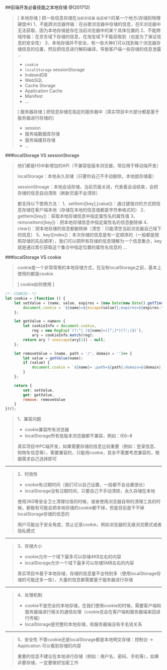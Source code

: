 ##前端开发必备技能之本地存储
@(201712)

> [ 本地存储 ]
> 把一些信息存储在`当前浏览器` `指定域下`的某一个地方(存储到物理硬盘中)
> 1、不能跨浏览器传输：在谷歌浏览器中存储的信息，在IE浏览器中无法获取，因为本地存储是存在当前浏览器中的某个具体位置的
> 2、不能跨域传输：在京东域下存储的信息，在淘宝域下不能获取到（也是为了保证信息的安全性）
> 3、本地存储并不安全，有一些大神们可以找到每个浏览器存储信息的位置，然后把信息进行解码编译，导致客户端一些存储的信息泄露
> ...
>  
> - `cookie`
> - `localStorage`  sessionStorage
> - IndexedDB
> - WebSQL
> - Cache Storage
> - Application Cache
> - Manifest
> - ... 
>  
> [ 服务器存储 ]
> 把信息存储在指定的服务器中（真实项目中大部分都是基于服务器进行存储的）
> - session
> - 服务端数据库存储
> - 服务端缓存存储
> - ...

###localStorage VS sessionStorage
> 他们都是H5中新增加的API（不兼容低版本浏览器，常应用于移动端开发）
> 
> localStorage：本地永久存储（只要你自己不手动删除，本地就存储着）
>  
> sessionStroage：本地会话存储，当前页面关闭，代表着会话结束，会把存储的信息自动清除（刷新页面不会清除）
>  
> 都支持以下使用方法：
> 1、setItem([key],[value])：通过键值对的方式把信息存储在客户端本地（存储在本地的信息值都是字符串格式的）
> 2、getItem([key])：获取本地存储信息中指定属性名的属性值
> 3、removeItem([key])：把本地存储信息中指定属性名的信息删除掉
> 4、clear()：把本地存储的信息都删除掉（清空：只能清空当前浏览器自己域下的信息）
> 5、key([index])：本次存储的信息是有一定顺序的（一般都是按照存储的先后顺序），我们可以把所有存储的信息理解为一个信息集合，key就是通过索引获取这个集合中指定位置的属性名信息的
> ...


###localStorage VS cookie
> cookie是一个非常常用的本地存储方式，在没有localStorage之前，基本上使用的都是cookie
>  
> [ cookie如何使用 ]
```javascript
/*--COOKIE--*/
let cookie = (function () {
    let setValue = (name, value, expires = (new Date(new Date().getTime() + (1000 * 60 * 60 * 24))), path = '/', domain = '')=> {
        document.cookie = `${name}=${escape(value)};expires=${expires.toGMTString()};path=${path};domain=${domain}`;
    };

    let getValue = name=> {
        let cookieInfo = document.cookie,
            reg = new RegExp(`(?:^| )${name}=([^;]*)(?:;|$)`),
            ary = cookieInfo.match(reg);
        return ary ? unescape(ary[1]) : null;
    };

    let removeValue = (name, path = '/', domain = '')=> {
        let value = getValue(name);
        if (value) {
            document.cookie = `${name}= ;path=${path};domain=${domain};expires=Fri,02-Jan-1970 00:00:00 GMT`;
        }
    };

    return {
        set: setValue,
        get: getValue,
        remove: removeValue
    }
})();
```
> 1、兼容问题
> - cookie兼容所有浏览器
> - localStorage所有低版本浏览器都不兼容，例如：IE6~8
> 
> 真实项目中PC端开发，如果需要存储的信息比较重要（例如：登录信息、购物车信息等），需要兼容的，只能用cookie，其余不需要考虑兼容的，根据需求自己选择即可

---

> 2、时效性
> - cookie有过期时间（我们可以自己设置，一般都不会设置很长）
> - localStorage没有过期时间，只要自己不手动清除，永久存储在本地
> 
> 使用360等安全卫士清理垃圾的时候，或者使用浏览器自带的清理工具的时候，都极有可能会把本地存储的cookie都干掉，但是目前是干不掉localStorage存储的信息的
>  
> 用户可能出于安全角度，禁止记录cookie，例如浏览器的无痕浏览模式或者隐私模式

---

> 3、存储大小
> - cookie允许一个域下最多可以存储4KB左右的内容
> - localStorage允许一个域下最多可以存储5MB左右的内容
>  
> 真实项目中基于本地存储，存储的信息量不会特别多（使用localStorage存储的可能还多一些），大量的信息都需要基于服务器进行存储

--- 

> 4、处理机制
> - cookie不是完全的本地存储，在我们使用cookie的时候，需要客户端和服务器端进行相关的通信处理（cookie总会在客户端和服务器端来回进行传输）
> - localStorage是完整的本地存储，和服务器端没有半毛钱关系

--- 

> 5、安全性
> 不管cookie还是localStorage都是本地明文存储：控制台 -> Application 可以看到存储的内容
>  
> 重要的信息不建议在本地进行存储（例如：用户名、密码、手机等），如果非要存储，一定要做好加密工作